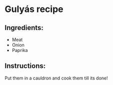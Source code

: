 # Gulyás recipe

## Ingredients:
  - Meat
  - Onion
  - Paprika

## Instructions:
Put them in a cauldron and cook them till its done!
